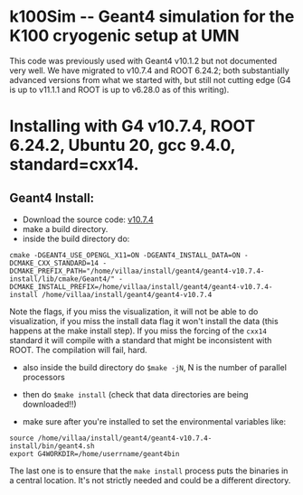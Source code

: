 # k100Sim -- Geant4 simulation for the K100 cryogenic setup at UMN

This code was previously used with Geant4 v10.1.2 but not documented very well. We have migrated
to v10.7.4 and ROOT 6.24.2; both substantially advanced versions from what we started with, but
still not cutting edge (G4 is up to v11.1.1 and ROOT is up to v6.28.0 as of this writing). 


# Installing with G4 v10.7.4, ROOT 6.24.2, Ubuntu 20, gcc 9.4.0, standard=cxx14.


## Geant4 Install:

 - Download the source code: [v10.7.4](https://geant4.web.cern.ch/download/10.7.4.html#releasenotes)
 - make a build directory.
 - inside the build directory do:

```
cmake -DGEANT4_USE_OPENGL_X11=ON -DGEANT4_INSTALL_DATA=ON -DCMAKE_CXX_STANDARD=14 -DCMAKE_PREFIX_PATH="/home/villaa/install/geant4/geant4-v10.7.4-install/lib/cmake/Geant4/" -DCMAKE_INSTALL_PREFIX=/home/villaa/install/geant4/geant4-v10.7.4-install /home/villaa/install/geant4/geant4-v10.7.4
```

Note the flags, if you miss the visualization, it will not be able to do visualization, if you
miss the install data flag it won't install the data (this happens at the make install step). If
you miss the forcing of the `cxx14` standard it will compile with a standard that might be
inconsistent with ROOT. The compilation will fail, hard. 

 - also inside the build directory do `$make -jN`, N is the number of parallel processors 
 - then do `$make install` (check that data directories are being downloaded!!)

 - make sure after you're installed to set the environmental variables like:

`source /home/villaa/install/geant4/geant4-v10.7.4-install/bin/geant4.sh` <br>
`export G4WORKDIR=/home/userrname/geant4bin`

The last one is to ensure that the `make install` process puts the binaries in a central location.
It's not strictly needed and could be a different directory.
